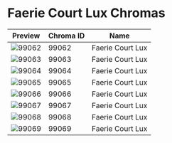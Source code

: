 # Faerie Court Lux Chromas



| Preview | Chroma ID | Name |
|---------|-----------|------|
| ![99062](https://raw.communitydragon.org/latest/plugins/rcp-be-lol-game-data/global/default/v1/champion-chroma-images/99/99062.png) | 99062 | Faerie Court Lux |
| ![99063](https://raw.communitydragon.org/latest/plugins/rcp-be-lol-game-data/global/default/v1/champion-chroma-images/99/99063.png) | 99063 | Faerie Court Lux |
| ![99064](https://raw.communitydragon.org/latest/plugins/rcp-be-lol-game-data/global/default/v1/champion-chroma-images/99/99064.png) | 99064 | Faerie Court Lux |
| ![99065](https://raw.communitydragon.org/latest/plugins/rcp-be-lol-game-data/global/default/v1/champion-chroma-images/99/99065.png) | 99065 | Faerie Court Lux |
| ![99066](https://raw.communitydragon.org/latest/plugins/rcp-be-lol-game-data/global/default/v1/champion-chroma-images/99/99066.png) | 99066 | Faerie Court Lux |
| ![99067](https://raw.communitydragon.org/latest/plugins/rcp-be-lol-game-data/global/default/v1/champion-chroma-images/99/99067.png) | 99067 | Faerie Court Lux |
| ![99068](https://raw.communitydragon.org/latest/plugins/rcp-be-lol-game-data/global/default/v1/champion-chroma-images/99/99068.png) | 99068 | Faerie Court Lux |
| ![99069](https://raw.communitydragon.org/latest/plugins/rcp-be-lol-game-data/global/default/v1/champion-chroma-images/99/99069.png) | 99069 | Faerie Court Lux |